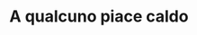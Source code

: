 ---
layout: post
title: A qualcuno piace caldo
director: Billy WIlder
year: 1959
cover: https://images.mubicdn.net/images/film/978/cache-33534-1663052761/image-w1280.jpg
imdb250: true
sas: true
---